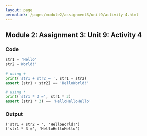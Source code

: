 ```yaml
---
layout: page
permalink: /pages/module2/assignment3/unit9/activity-4.html
---
```


## Module 2: Assignment 3: Unit 9: Activity 4

### Code

```python
str1 = 'Hello'
str2 ='World!'

# using +
print('str1 + str2 = ', str1 + str2)
assert (str1 + str2) == 'HelloWorld!'

# using *
print('str1 * 3 =', str1 * 3)
assert (str1 * 3) == 'HelloHelloHello'
```

### Output

```
('str1 + str2 = ', 'HelloWorld!')
('str1 * 3 =', 'HelloHelloHello')
```
